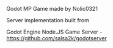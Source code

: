 Godot MP Game made by Nolic0321

Server implementation built from 

Godot Engine Node.JS Game Server - https://github.com/salsa2k/godotserver
